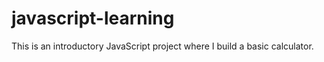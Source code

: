 # javascript-learning
This is an introductory JavaScript project where I build a basic calculator. 

